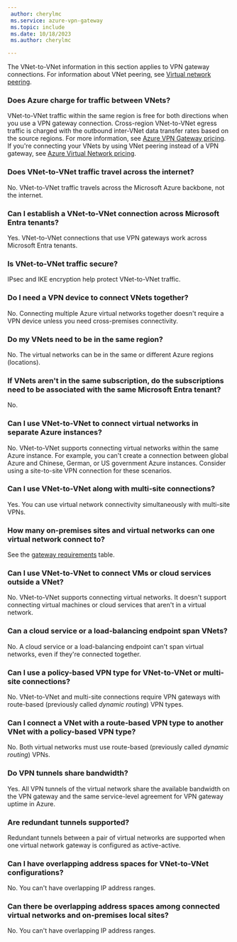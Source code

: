 ```yaml
---
 author: cherylmc
 ms.service: azure-vpn-gateway
 ms.topic: include
 ms.date: 10/18/2023
 ms.author: cherylmc

---
```

The VNet-to-VNet information in this section applies to VPN gateway connections. For information about VNet peering, see [Virtual network peering](../articles/virtual-network/virtual-network-peering-overview.md).

### Does Azure charge for traffic between VNets?

VNet-to-VNet traffic within the same region is free for both directions when you use a VPN gateway connection. Cross-region VNet-to-VNet egress traffic is charged with the outbound inter-VNet data transfer rates based on the source regions. For more information, see [Azure VPN Gateway pricing](https://azure.microsoft.com/pricing/details/vpn-gateway/). If you're connecting your VNets by using VNet peering instead of a VPN gateway, see [Azure Virtual Network pricing](https://azure.microsoft.com/pricing/details/virtual-network/).

### Does VNet-to-VNet traffic travel across the internet?

No. VNet-to-VNet traffic travels across the Microsoft Azure backbone, not the internet.

<a name='can-i-establish-a-vnet-to-vnet-connection-across-azure-active-directory-tenants'></a>

### Can I establish a VNet-to-VNet connection across Microsoft Entra tenants?

Yes. VNet-to-VNet connections that use VPN gateways work across Microsoft Entra tenants.

### Is VNet-to-VNet traffic secure?

IPsec and IKE encryption help protect VNet-to-VNet traffic.

### Do I need a VPN device to connect VNets together?

No. Connecting multiple Azure virtual networks together doesn't require a VPN device unless you need cross-premises connectivity.

### Do my VNets need to be in the same region?

No. The virtual networks can be in the same or different Azure regions (locations).

### If VNets aren't in the same subscription, do the subscriptions need to be associated with the same Microsoft Entra tenant?

No.

### Can I use VNet-to-VNet to connect virtual networks in separate Azure instances?

No. VNet-to-VNet supports connecting virtual networks within the same Azure instance. For example, you can't create a connection between global Azure and Chinese, German, or US government Azure instances. Consider using a site-to-site VPN connection for these scenarios.

### Can I use VNet-to-VNet along with multi-site connections?

Yes. You can use virtual network connectivity simultaneously with multi-site VPNs.

### How many on-premises sites and virtual networks can one virtual network connect to?

See the [gateway requirements](../articles/vpn-gateway/about-gateway-skus.md#benchmark) table.

### Can I use VNet-to-VNet to connect VMs or cloud services outside a VNet?

No. VNet-to-VNet supports connecting virtual networks. It doesn't support connecting virtual machines or cloud services that aren't in a virtual network.

### Can a cloud service or a load-balancing endpoint span VNets?

No. A cloud service or a load-balancing endpoint can't span virtual networks, even if they're connected together.

### Can I use a policy-based VPN type for VNet-to-VNet or multi-site connections?

No. VNet-to-VNet and multi-site connections require VPN gateways with route-based (previously called *dynamic routing*) VPN types.

### Can I connect a VNet with a route-based VPN type to another VNet with a policy-based VPN type?

No. Both virtual networks must use route-based (previously called *dynamic routing*) VPNs.

### Do VPN tunnels share bandwidth?

Yes. All VPN tunnels of the virtual network share the available bandwidth on the VPN gateway and the same service-level agreement for VPN gateway uptime in Azure.

### Are redundant tunnels supported?

Redundant tunnels between a pair of virtual networks are supported when one virtual network gateway is configured as active-active.

### Can I have overlapping address spaces for VNet-to-VNet configurations?

No. You can't have overlapping IP address ranges.

### Can there be overlapping address spaces among connected virtual networks and on-premises local sites?

No. You can't have overlapping IP address ranges.
